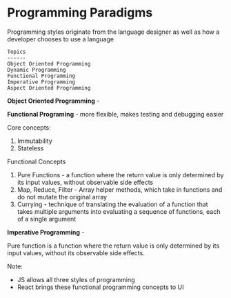 # Programming Paradigms

Programming styles originate from the language designer as well as how a developer chooses to use a language

```
Topics
------
Object Oriented Programming
Dynamic Programming
Functional Programming
Imperative Programming
Aspect Oriented Programming
```

**Object Oriented Programming** -

**Functional Programing** - more flexible, makes testing and debugging easier

Core concepts:

1. Immutability
2. Stateless

Functional Concepts

1. Pure Functions - a function where the return value is only determined by its input values, without observable side effects
2. Map, Reduce, Filter - Array helper methods, which take in functions and do not mutate the original array
3. Currying - technique of translating the evaluation of a function that takes multiple arguments into evaluating a sequence of functions, each of a single argument

**Imperative Programming** -

Pure function is a function where the return value is only determined by its input values, without its observable side effects.

Note:

* JS allows all three styles of programming
* React brings these functional programming concepts to UI



